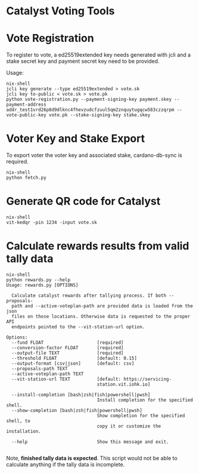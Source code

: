 # Catalyst Voting Tools

# Vote Registration

To register to vote, a ed25519extended key needs generated with jcli and a stake secret key and payment secret key need to be provided.

Usage:

```
nix-shell
jcli key generate --type ed25519extended > vote.sk
jcli key to-public < vote.sk > vote.pk
python vote-registration.py --payment-signing-key payment.skey --payment-address addr_test1vrd26p8d9dlknc4fhevzudcfzuul5qm2znquytugqcw583czzqrpm --vote-public-key vote.pk --stake-signing-key stake.skey
```

# Voter Key and Stake Export

To export voter the voter key and associated stake, cardano-db-sync is required.

```
nix-shell
python fetch.py
```

# Generate QR code for Catalyst

```
nix-shell
vit-kedqr -pin 1234 -input vote.sk
```

# Calculate rewards results from valid tally data


```shell
nix-shell
python rewards.py --help
Usage: rewards.py [OPTIONS]

  Calculate catalyst rewards after tallying process. If both --proposals-
  path and --active-voteplan-path are provided data is loaded from the json
  files on those locations. Otherwise data is requested to the proper API
  endpoints pointed to the --vit-station-url option.

Options:
  --fund FLOAT                    [required]
  --conversion-factor FLOAT       [required]
  --output-file TEXT              [required]
  --threshold FLOAT               [default: 0.15]
  --output-format [csv|json]      [default: csv]
  --proposals-path TEXT
  --active-voteplan-path TEXT
  --vit-station-url TEXT          [default: https://servicing-
                                  station.vit.iohk.io]

  --install-completion [bash|zsh|fish|powershell|pwsh]
                                  Install completion for the specified shell.
  --show-completion [bash|zsh|fish|powershell|pwsh]
                                  Show completion for the specified shell, to
                                  copy it or customize the installation.

  --help                          Show this message and exit.


```

 Note, __finished tally data is expected__. This script would not be able to calculate anything if the tally data is incomplete.